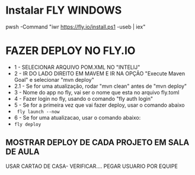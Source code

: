 # Instalar FLY WINDOWS 
pwsh -Command "iwr https://fly.io/install.ps1 -useb | iex"




# FAZER DEPLOY NO FLY.IO
* 1 - SELECIONAR ARQUIVO POM.XML NO "INTELIJ"
* 2 - IR DO LADO DIREITO EM MAVEM E IR NA OPÇÃO "Execute Maven Goal" e selecionar "mvn deploy"
* 2.1 - Se for uma atualização, rodar "mvn clean" antes de "mvn deploy"
* 3 - Nome do app no fly, vai ser o nome que esta no arquivo fly.toml
* 4 - Fazer login no fly, usando o comando "fly auth login"
* 5 - Se for a primeira vez que vai fazer deploy, usar o comando abaixo 
* ``` fly launch --now```
* 6 - Se for uma atualizacao, usar o comando abaixo:
* ``` fly deploy ```

## MOSTRAR DEPLOY DE CADA PROJETO EM SALA DE AULA
USAR CARTAO DE CASA- VERIFICAR....
PEGAR USUARIO POR EQUIPE






